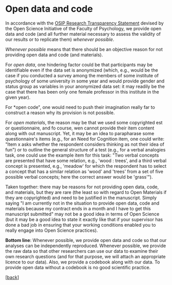 # Open data and code

In accordance with the [OSIP Research Transparency Statement](https://tu-dresden.de/mn/psychologie/die-fakultaet/open-science/osip-research-transparency-statement) devised by the Open Science Initiative of the Faculty of Psychology, we provide open data and code (and all further material necessary to assess the validity of our results or to replicate them) *whenever possible*.

*Whenever possible* means that there should be an objective reason for not providing open data and code (and materials).

For *open data*, one hindering factor could be that participants may be identifiable even if the data set is anonymized (which, e.g., would be the case if you conducted a survey among the members of some institute of psychology of some university in some year and would provide gender and status group as variables in your anonymized data set: it may readily be the case that there has been only one female professor in this institute in the given year).

For *open code", one would need to push their imagination really far to construct a reason why its provision is not possible.

For *open materials*, the reason may be that we used some copyrighted est or questionnaire, and fo course, wen cannot provide their item content along with out manuscript. Yet, it may be an idea to parapharase some questionnaire's items (e.g., for an Need for Cognition item, one could write: "Item x asks whether the respondent considers thinking as not their idea of fun") or to outline the general structure of a test (e.g., for a verbal analogies task, one could use the example item for this task: "Two verbal concepts are presented that have some relation, e.g., 'wood : trees', and a third verbal concept is presented, e.g., 'meadow' for which the respondent has to select a concept that has a similar relation as 'wood' and 'trees' from a set of five possible verbal concepts; here the correct answer would be 'grass'").

Taken together: there may be reasons for not providing open data, code, and materials, but they are rare (the least so with regard to Open Materials if they are copyrighted) and need to be justified in the manuscript. Simply saying "I am currently not in the situation to provide open data, code and materials because my contract ends in a month and I have to get this manuscript submitted" may not be a good idea in terms of Open Science (but it may be a good idea to state it exactly like that if your supervisor has done a bad job in ensuring that your working conditions enabled you to really engage into Open Science practices).

**Bottom line**: Whenever possible, we provide open data and code so that our analyses can be independently reproduced. Whenever possible, we provide the raw data so that other researchers can use our data to examine their own research questions (and for that purpose, we will attach an appropriate licence to our data). <!-- insert a page in licence issues somewhere --> Also, we provide a codebook along with our data. To provide open data without a codebook is no good scientific practice.

[[back](00_How_to_organize_a_research_project.md#organization-of-this-manual)]
